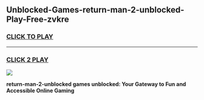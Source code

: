 
## Unblocked-Games-return-man-2-unblocked-Play-Free-zvkre
<h3>
<a href="https://premium76.site?title=return-man-2-unblocked&ref=10A">CLICK TO PLAY</a></h3>
<hr>

<h3>
<a href="https://premium76.site?title=return-man-2-unblocked&ref=10A">CLICK 2 PLAY</a>
  
</h3>

<a href="https://premium76.site?title=return-man-2-unblocked&ref=10A"><img src="https://clearcache.store/games.png"></a>


**return-man-2-unblocked games unblocked: Your Gateway to Fun and Accessible Online Gaming**
